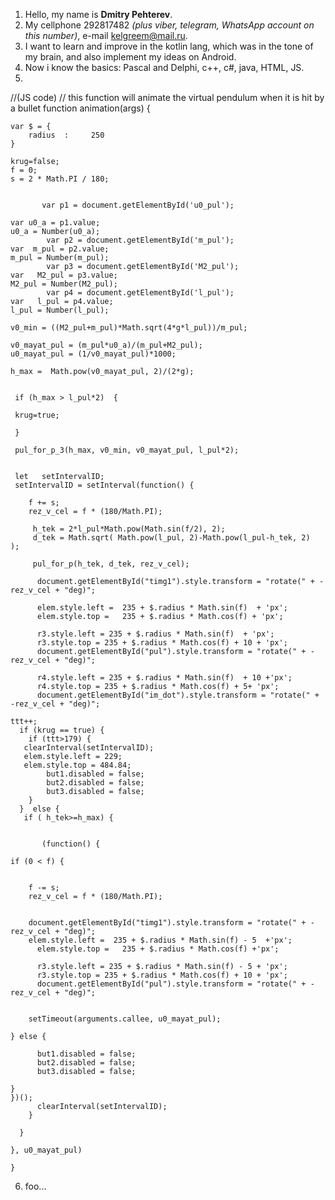 1. Hello, my name is **Dmitry Pehterev**.
2. My cellphone 292817482 _(plus viber, telegram, WhatsApp account on this number)_, e-mail kelgreem@mail.ru.
3. I want to learn and improve in the kotlin lang, which was in the tone of my brain, and also implement my ideas on Android. 
4. Now i know the basics: Pascal and Delphi, c++, c#, java, HTML, JS.
5. 

//(JS code)
// this function will animate the virtual pendulum when it is hit by a bullet
function animation(args) { 

	var $ = {
		radius  :     250 
	}
    
    krug=false;
	f = 0;
	s = 2 * Math.PI / 180; 
            
            
           var p1 = document.getElementById('u0_pul');
           
    var u0_a = p1.value;
    u0_a = Number(u0_a);        
            var p2 = document.getElementById('m_pul');
    var  m_pul = p2.value;
    m_pul = Number(m_pul);
            var p3 = document.getElementById('M2_pul');
    var   M2_pul = p3.value;
    M2_pul = Number(M2_pul);
            var p4 = document.getElementById('l_pul');
    var   l_pul = p4.value;
    l_pul = Number(l_pul);
                     
    v0_min = ((M2_pul+m_pul)*Math.sqrt(4*g*l_pul))/m_pul;
                  
    v0_mayat_pul = (m_pul*u0_a)/(m_pul+M2_pul);  
    u0_mayat_pul = (1/v0_mayat_pul)*1000;
            
    h_max =  Math.pow(v0_mayat_pul, 2)/(2*g);
    
            
     if (h_max > l_pul*2)  {       
    
     krug=true;
  
     }  
            
     pul_for_p_3(h_max, v0_min, v0_mayat_pul, l_pul*2); 
                            
     
     let   setIntervalID;        
	 setIntervalID = setInterval(function() {  
       
		f += s; 
        rez_v_cel = f * (180/Math.PI);
        
         h_tek = 2*l_pul*Math.pow(Math.sin(f/2), 2);
         d_tek = Math.sqrt( Math.pow(l_pul, 2)-Math.pow(l_pul-h_tek, 2)  );         

         pul_for_p(h_tek, d_tek, rez_v_cel);
 
          document.getElementById("timg1").style.transform = "rotate(" + -rez_v_cel + "deg)";
         
		  elem.style.left =  235 + $.radius * Math.sin(f)  + 'px';
		  elem.style.top =   235 + $.radius * Math.cos(f) + 'px';   
             
          r3.style.left = 235 + $.radius * Math.sin(f)  + 'px';
          r3.style.top = 235 + $.radius * Math.cos(f) + 10 + 'px';
          document.getElementById("pul").style.transform = "rotate(" + -rez_v_cel + "deg)"; 
         
          r4.style.left = 235 + $.radius * Math.sin(f)  + 10 +'px';
          r4.style.top = 235 + $.radius * Math.cos(f) + 5+ 'px';
          document.getElementById("im_dot").style.transform = "rotate(" + -rez_v_cel + "deg)"; 
    
    ttt++;    
      if (krug == true) {
        if (ttt>179) {
       clearInterval(setIntervalID); 
       elem.style.left = 229;
       elem.style.top = 484.84;
            but1.disabled = false;
            but2.disabled = false;
            but3.disabled = false;
        } 
      }  else {
       if ( h_tek>=h_max) {

           
           (function() {

    if (0 < f) {


        f -= s;
        rez_v_cel = f * (180/Math.PI);
        
        
        document.getElementById("timg1").style.transform = "rotate(" + -rez_v_cel + "deg)";
        elem.style.left =  235 + $.radius * Math.sin(f) - 5  +'px';
		  elem.style.top =   235 + $.radius * Math.cos(f) +'px';   
             
          r3.style.left = 235 + $.radius * Math.sin(f) - 5 + 'px';
          r3.style.top = 235 + $.radius * Math.cos(f) + 10 + 'px';
          document.getElementById("pul").style.transform = "rotate(" + -rez_v_cel + "deg)";
        
        
        setTimeout(arguments.callee, u0_mayat_pul);

    } else {

          but1.disabled = false;
          but2.disabled = false;
          but3.disabled = false; 

    }
    })();
          clearInterval(setIntervalID);
        }     
                
      } 
            
	}, u0_mayat_pul)
                  
    }  

6. foo...


